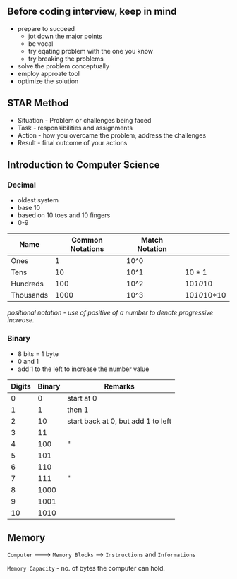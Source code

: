 ## Before coding interview, keep in mind
- prepare to succeed
	- jot down the major points
	- be vocal
	- try eqating problem with the one you know
	- try breaking the problems
- solve the problem conceptually
- employ approate tool
- optimize the solution


## STAR Method
- Situation - Problem or challenges being faced
- Task - responsibilities and assignments
- Action - how you overcame the problem, address the challenges
- Result - final outcome of your actions

## Introduction to Computer Science
### Decimal 
- oldest system
- base 10
- based on 10 toes and 10 fingers
- 0-9

|Name | Common Notations | Match Notation | |
|---|---|---|---|
|Ones|1|10^0||
|Tens|10|10^1|10 * 1|
|Hundreds|100|10^2|10*10*10|
|Thousands|1000|10^3|10*10*10*10|

_positional notation - use of positive of a number to denote progressive increase._

### Binary
- 8 bits = 1 byte
- 0 and 1
- add 1 to the left to increase the number value

|Digits|Binary|Remarks|
|---|---|---|
|0|0|start at 0|
|1|1|then 1|
|2|10|start back at 0, but add 1 to left|
|3|11||
|4|100|"|
|5|101||
|6|110||
|7|111|"|
|8|1000||
|9|1001||
|10|1010||

## Memory
`Computer` ---> `Memory Blocks` --> `Instructions` and `Informations`

`Memory Capacity` - no. of bytes the computer can hold.
